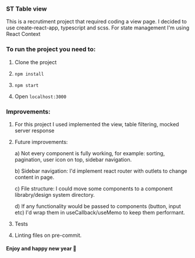 ### ST Table view

This is a recrutiment project that required coding a view page. I decided to use create-react-app, typescript and scss. For state management I'm using React Context

### To run the project you need to:

1. Clone the project

2. `npm install`

3. `npm start`

4. Open `localhost:3000`

### Improvements:

1. For this project I used implemented the view, table filtering, mocked server response

2. Future improvements:

   a) Not every component is fully working, for example: sorting, pagination, user icon on top, sidebar navigation.

   b) Sidebar navigation: I'd implement react router with outlets to change content in page.

   c) File structure: I could move some components to a component librabry/design system directory.

   d) If any functionality would be passed to components (button, input etc) I'd wrap them in useCallback/useMemo to keep them performant.

3. Tests
4. Linting files on pre-commit.

#### Enjoy and happy new year 🎉
